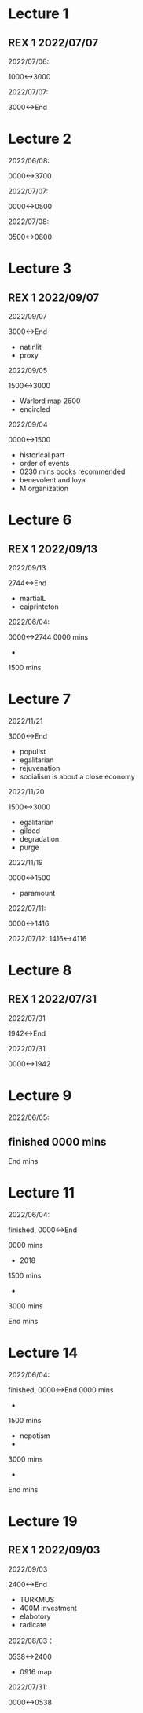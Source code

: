# Lecture 1
## REX 1 2022/07/07
2022/07/06:

1000<->3000

2022/07/07:

3000<->End

# Lecture 2

2022/06/08:

0000<->3700

2022/07/07:

0000<->0500

2022/07/08:

0500<->0800

# Lecture 3
## REX 1 2022/09/07

2022/09/07

3000<->End

- natinlit
- proxy

2022/09/05

1500<->3000

- Warlord map 2600
- encircled

2022/09/04

0000<->1500

- historical part
- order of events
- 0230 mins books recommended
- benevolent and loyal
- M organization

# Lecture 6
## REX 1 2022/09/13

2022/09/13

2744<->End

- martialL
- caiprinteton

2022/06/04:

0000<->2744
0000 mins

- 

1500 mins

# Lecture 7

2022/11/21

3000<->End

- populist
- egalitarian
- rejuvenation
- socialism is about a close economy

2022/11/20

1500<->3000

- egalitarian
- gilded
- degradation
- purge

2022/11/19

0000<->1500

- paramount

2022/07/11:

0000<->1416

2022/07/12:
1416<->4116

# Lecture 8

## REX 1 2022/07/31

2022/07/31

1942<->End

2022/07/31

0000<->1942

# Lecture 9

2022/06/05:

finished
0000 mins
- 

End mins

# Lecture 11

2022/06/04:

finished,
0000<->End

0000 mins

- 2018 

1500 mins

- 

3000 mins

End mins

# Lecture 14

2022/06/04:

finished,
0000<->End
0000 mins

- 

1500 mins

- nepotism
- 

3000 mins

- 

End mins


# Lecture 19
## REX 1 2022/09/03

2022/09/03

2400<->End

- TURKMUS
- 400M investment
- elabotory
- radicate

2022/08/03：

0538<->2400

- 0916 map

2022/07/31:

0000<->0538
